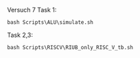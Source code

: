 Versuch 7
Task 1:

    bash Scripts\ALU\simulate.sh

Task 2,3:

    bash Scripts\RISCV\RIUB_only_RISC_V_tb.sh

